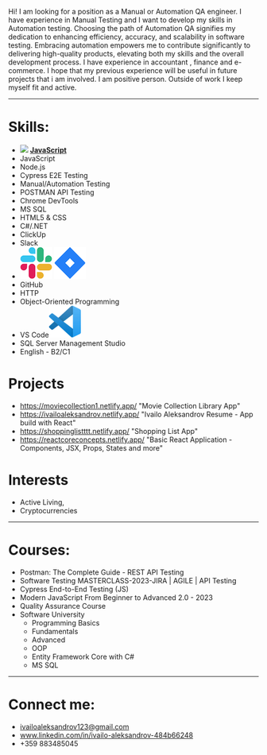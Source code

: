 Hi! I am looking for a position as a Manual or Automation QA engineer. I have experience in Manual Testing and I want to develop my skills in Automation testing. Choosing the path of Automation QA signifies my dedication to enhancing efficiency, accuracy, and scalability in software testing. Embracing automation empowers me to contribute significantly to delivering high-quality products, elevating both my skills and the overall development process. I have experience in accountant , finance and e-commerce. I hope that my previous experience will be useful in future projects that i am involved. I am positive person. Outside of work I keep myself fit and active.
- - - - - - - - - - - - - - - - - - - - - - - - - - - - - - - - - - - - - - - - - - - 
# Skills:
- ![]([https://example.com/udemy_icon.png](https://github.com/IvailoAleksandrov/IvailoAleksandrovResume/blob/main/src/icons/js.webp)) **[JavaScript](https://example.com/postman_course)**
- JavaScript
- Node.js
- Cypress E2E Testing
- Manual/Automation Testing
- POSTMAN API Testing 
- Chrome DevTools
- MS SQL
- HTML5 & CSS
-  C#/.NET
- ClickUp
- Slack
- ![Slack](https://github.com/IvailoAleksandrov/IvailoAleksandrovResume/blob/main/src/icons/Slack.png)
  ![Jira](https://github.com/IvailoAleksandrov/IvailoAleksandrovResume/blob/main/src/icons/jira.png)
- GitHub
- HTTP
- Object-Oriented Programming
- VS Code![VS Code](https://github.com/IvailoAleksandrov/IvailoAleksandrovResume/blob/main/src/icons/VS%20Code.webp)
- SQL Server Management Studio
- English - B2/C1
 
# Projects
- https://moviecollection1.netlify.app/  "Movie Collection Library App"
- https://ivailoaleksandrov.netlify.app/ "Ivailo Aleksandrov Resume - App build with React"
- https://shoppinglistttt.netlify.app/   "Shopping List App"
- https://reactcoreconcepts.netlify.app/    "Basic React Application - Components, JSX, Props, States and more"


# Interests 
- Active Living,
- Cryptocurrencies
- - - - - - - - - - - - - - - - - - - - - - - - - - - - - - - - - - - - - - - - - - - 
# Courses:
- Postman: The Complete Guide - REST API Testing
- Software Testing MASTERCLASS-2023-JIRA | AGILE | API Testing
- Cypress End-to-End Testing (JS)
- Modern JavaScript From Beginner to Advanced 2.0 - 2023
- Quality Assurance Course
- Software University
  - Programming Basics
  - Fundamentals
  - Advanced
  - OOP
  - Entity Framework Core with C#
  - MS SQL
- - - - - - - - - - - - - - - - - - - - - - - - - - - - - - - - - - - - - - - - - - - 
# Connect me:
- ivailoaleksandrov123@gmail.com
- www.linkedin.com/in/ivailo-aleksandrov-484b66248
- +359 883485045
